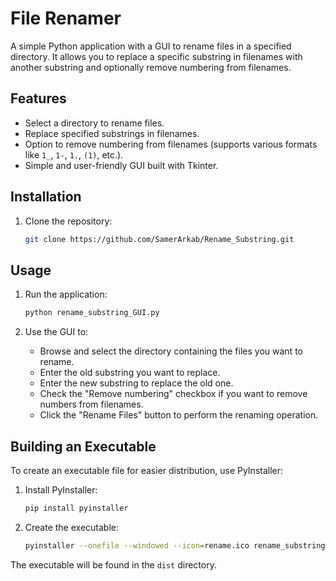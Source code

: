 # File Renamer

A simple Python application with a GUI to rename files in a specified directory. It allows you to replace a specific substring in filenames with another substring and optionally remove numbering from filenames.

## Features

- Select a directory to rename files.
- Replace specified substrings in filenames.
- Option to remove numbering from filenames (supports various formats like `1_`, `1-`, `1.`, `(1)`, etc.).
- Simple and user-friendly GUI built with Tkinter.

## Installation

1. Clone the repository:

    ```bash
    git clone https://github.com/SamerArkab/Rename_Substring.git
    ```

## Usage

1. Run the application:

    ```bash
    python rename_substring_GUI.py
    ```

2. Use the GUI to:
    - Browse and select the directory containing the files you want to rename.
    - Enter the old substring you want to replace.
    - Enter the new substring to replace the old one.
    - Check the "Remove numbering" checkbox if you want to remove numbers from filenames.
    - Click the "Rename Files" button to perform the renaming operation.

## Building an Executable

To create an executable file for easier distribution, use PyInstaller:

1. Install PyInstaller:

    ```bash
    pip install pyinstaller
    ```

2. Create the executable:

    ```bash
    pyinstaller --onefile --windowed --icon=rename.ico rename_substring_GUI.py
    ```

The executable will be found in the `dist` directory.
